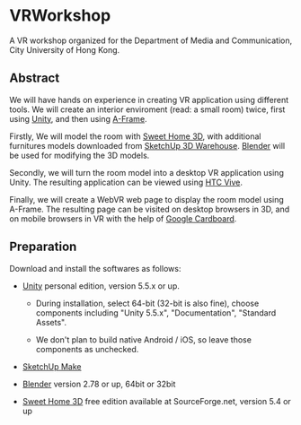 # VRWorkshop

A VR workshop organized for the Department of Media and Communication, City University of Hong Kong.

## Abstract

We will have hands on experience in creating VR application using different tools. We will create an interior enviroment (read: a small room) twice, first using [Unity](https://unity3d.com/), and then using [A-Frame](https://aframe.io/).

Firstly, We will model the room with [Sweet Home 3D](http://www.sweethome3d.com/), with additional furnitures models downloaded from [SketchUp 3D Warehouse](https://3dwarehouse.sketchup.com/). [Blender](https://www.blender.org/download/) will be used for modifying the 3D models.

Secondly, we will turn the room model into a desktop VR application using Unity. The resulting application can be viewed using [HTC Vive](https://www.vive.com/).

Finally, we will create a WebVR web page to display the room model using A-Frame. The resulting page can be visited on desktop browsers in 3D, and on mobile browsers in VR with the help of [Google Cardboard](https://vr.google.com/cardboard/).

## Preparation

Download and install the softwares as follows:

 * [Unity](https://store.unity.com/download?ref=personal)
   personal edition, version 5.5.x or up.

    * During installation, select 64-bit (32-bit is also fine), choose components including "Unity 5.5.x", "Documentation", "Standard Assets".

    * We don't plan to build native Android / iOS, so leave those components as unchecked.

 * [SketchUp Make](https://www.sketchup.com/download)

 * [Blender](https://www.blender.org/download/)
   version 2.78 or up, 64bit or 32bit
 
 * [Sweet Home 3D](http://www.sweethome3d.com/download.jsp)
   free edition available at SourceForge.net, version 5.4 or up
